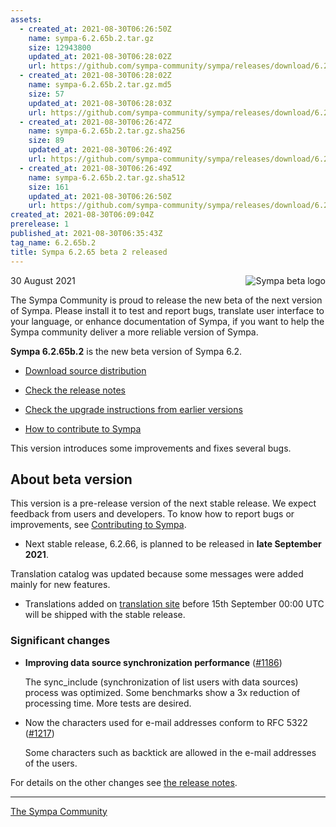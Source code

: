 ```yaml
---
assets:
  - created_at: 2021-08-30T06:26:50Z
    name: sympa-6.2.65b.2.tar.gz
    size: 12943800
    updated_at: 2021-08-30T06:28:02Z
    url: https://github.com/sympa-community/sympa/releases/download/6.2.65b.2/sympa-6.2.65b.2.tar.gz
  - created_at: 2021-08-30T06:28:02Z
    name: sympa-6.2.65b.2.tar.gz.md5
    size: 57
    updated_at: 2021-08-30T06:28:03Z
    url: https://github.com/sympa-community/sympa/releases/download/6.2.65b.2/sympa-6.2.65b.2.tar.gz.md5
  - created_at: 2021-08-30T06:26:47Z
    name: sympa-6.2.65b.2.tar.gz.sha256
    size: 89
    updated_at: 2021-08-30T06:26:49Z
    url: https://github.com/sympa-community/sympa/releases/download/6.2.65b.2/sympa-6.2.65b.2.tar.gz.sha256
  - created_at: 2021-08-30T06:26:49Z
    name: sympa-6.2.65b.2.tar.gz.sha512
    size: 161
    updated_at: 2021-08-30T06:26:50Z
    url: https://github.com/sympa-community/sympa/releases/download/6.2.65b.2/sympa-6.2.65b.2.tar.gz.sha512
created_at: 2021-08-30T06:09:04Z
prerelease: 1
published_at: 2021-08-30T06:35:43Z
tag_name: 6.2.65b.2
title: Sympa 6.2.65 beta 2 released
---
```


<img align="right" src="https://www.sympa.org/_media/logos/old/sympa_beta.png" title="Sympa beta logo"/> 30 August 2021

The Sympa Community is proud to release the new beta of the next version of Sympa. Please install it to test and report bugs, translate user interface to your language, or enhance documentation of Sympa, if you want to help the Sympa community deliver a more reliable version of Sympa.

**Sympa 6.2.65b.2** is the new beta version of Sympa 6.2.

  - [Download source distribution](https://github.com/sympa-community/sympa/releases/download/6.2.65b.2/sympa-6.2.65b.2.tar.gz)

  - [Check the release notes](https://github.com/sympa-community/sympa/blob/6.2.65b.2/NEWS.md)

  - [Check the upgrade instructions from earlier versions](https://sympa-community.github.io/manual/upgrade/notes.html)

  - [How to contribute to Sympa](https://github.com/sympa-community/sympa/blob/6.2.65b.2/CONTRIBUTING.md)

This version introduces some improvements and fixes several bugs.

About beta version
---------------------  

This version is a pre-release version of the next stable release.  We expect feedback from users and developers.  To know how to report bugs or improvements, see [Contributing to Sympa](https://github.com/sympa-community/sympa/blob/6.2.65b.2/CONTRIBUTING.md).

  - Next stable release, 6.2.66, is planned to be released in **late September 2021**.

Translation catalog was updated because some messages were added mainly for new features.

  - Translations added on [translation site](https://translate.sympa.org/) before 15th September 00:00 UTC will be shipped with the stable release.

### Significant changes

  * **Improving data source synchronization performance** ([\#1186](https://github.com/sympa-community/sympa/issues/1186))

    The sync_include (synchronization of list users with data sources) process was optimized. Some benchmarks show a 3x reduction of processing time.  More tests are desired.

  * Now the characters used for e-mail addresses conform to RFC 5322 ([#1217](https://github.com/sympa-community/sympa/issues/1217))

    Some characters such as backtick are allowed in the e-mail addresses of the users.

For details on the other changes see [the release notes](https://github.com/sympa-community/sympa/blob/6.2.65b.2/NEWS.md).

----
[The Sympa Community](https://github.com/sympa-community)
